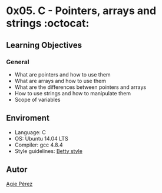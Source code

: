 # 0x05. C - Pointers, arrays and strings :octocat: #
## Learning Objectives ##
### General ###
* What are pointers and how to use them
* What are arrays and how to use them
* What are the differences between pointers and arrays
* How to use strings and how to manipulate them
* Scope of variables
## Enviroment ##
* Language: C
* OS: Ubuntu 14.04 LTS
* Compiler: gcc 4.8.4
* Style guidelines: [Betty style](https://github.com/holbertonschool/Betty/wiki)
## Autor ##
[Agie Pérez](https://twitter.com/xiommyperez)
